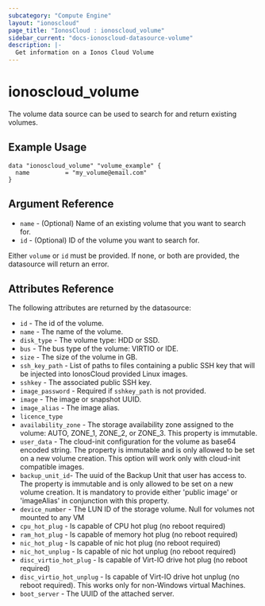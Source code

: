 ```yaml
---
subcategory: "Compute Engine"
layout: "ionoscloud"
page_title: "IonosCloud : ionoscloud_volume"
sidebar_current: "docs-ionoscloud-datasource-volume"
description: |-
  Get information on a Ionos Cloud Volume
---
```


# ionoscloud\_volume

The volume data source can be used to search for and return existing volumes.

## Example Usage

```hcl
data "ionoscloud_volume" "volume_example" {
  name			= "my_volume@email.com"
}
```

## Argument Reference

* `name` - (Optional) Name of an existing volume that you want to search for.
* `id` - (Optional) ID of the volume you want to search for.

Either `volume` or `id` must be provided. If none, or both are provided, the datasource will return an error.

## Attributes Reference

The following attributes are returned by the datasource:

* `id` - The id of the volume.
* `name` - The name of the volume.
* `disk_type` - The volume type: HDD or SSD.
* `bus` - The bus type of the volume: VIRTIO or IDE.
* `size` -  The size of the volume in GB.
* `ssh_key_path` -  List of paths to files containing a public SSH key that will be injected into IonosCloud provided Linux images.
* `sshkey` - The associated public SSH key.
* `image_password` - Required if `sshkey_path` is not provided.
* `image` - The image or snapshot UUID.
* `image_alias` - The image alias.
* `licence_type`
* `availability_zone` - The storage availability zone assigned to the volume: AUTO, ZONE_1, ZONE_2, or ZONE_3. This property is immutable.
* `user_data` - The cloud-init configuration for the volume as base64 encoded string. The property is immutable and is only allowed to be set on a new volume creation. This option will work only with cloud-init compatible images.
* `backup_unit_id`- The uuid of the Backup Unit that user has access to. The property is immutable and is only allowed to be set on a new volume creation. It is mandatory to provide either 'public image' or 'imageAlias' in conjunction with this property.
* `device_number` - The LUN ID of the storage volume. Null for volumes not mounted to any VM
* `cpu_hot_plug` - Is capable of CPU hot plug (no reboot required)
* `ram_hot_plug` - Is capable of memory hot plug (no reboot required)
* `nic_hot_plug` - Is capable of nic hot plug (no reboot required)
* `nic_hot_unplug` - Is capable of nic hot unplug (no reboot required)
* `disc_virtio_hot_plug` - Is capable of Virt-IO drive hot plug (no reboot required)
* `disc_virtio_hot_unplug` - Is capable of Virt-IO drive hot unplug (no reboot required). This works only for non-Windows virtual Machines.
* `boot_server` - The UUID of the attached server.